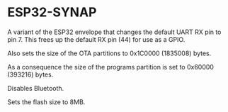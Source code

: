 # ESP32-SYNAP

A variant of the ESP32 envelope that changes the default UART RX pin to
pin 7. This frees up the default RX pin (44) for use as a GPIO.

Also sets the size of the OTA partitions to 0x1C0000 (1835008) bytes.

As a consequence the size of the programs partition is set to
0x60000 (393216) bytes.

Disables Bluetooth.

Sets the flash size to 8MB.
